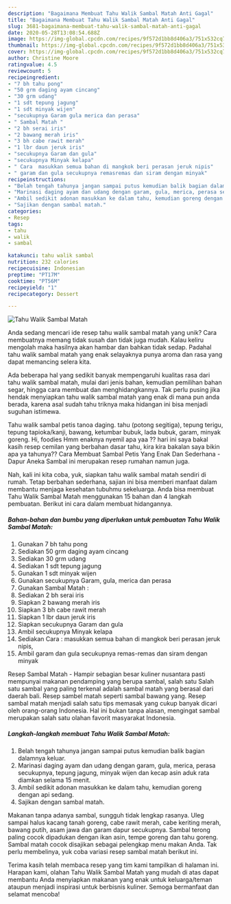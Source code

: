```yaml
---
description: "Bagaimana Membuat Tahu Walik Sambal Matah Anti Gagal"
title: "Bagaimana Membuat Tahu Walik Sambal Matah Anti Gagal"
slug: 3681-bagaimana-membuat-tahu-walik-sambal-matah-anti-gagal
date: 2020-05-28T13:08:54.688Z
image: https://img-global.cpcdn.com/recipes/9f572d1bb8d406a3/751x532cq70/tahu-walik-sambal-matah-foto-resep-utama.jpg
thumbnail: https://img-global.cpcdn.com/recipes/9f572d1bb8d406a3/751x532cq70/tahu-walik-sambal-matah-foto-resep-utama.jpg
cover: https://img-global.cpcdn.com/recipes/9f572d1bb8d406a3/751x532cq70/tahu-walik-sambal-matah-foto-resep-utama.jpg
author: Christine Moore
ratingvalue: 4.5
reviewcount: 5
recipeingredient:
- "7 bh tahu pong"
- "50 grm daging ayam cincang"
- "30 grm udang"
- "1 sdt tepung jagung"
- "1 sdt minyak wijen"
- "secukupnya Garam gula merica dan perasa"
- " Sambal Matah "
- "2 bh serai iris"
- "2 bawang merah iris"
- "3 bh cabe rawit merah"
- "1 lbr daun jeruk iris"
- "secukupnya Garam dan gula"
- "secukupnya Minyak kelapa"
- " Cara  masukkan semua bahan di mangkok beri perasan jeruk nipis"
- " garam dan gula secukupnya remasremas dan siram dengan minyak"
recipeinstructions:
- "Belah tengah tahunya jangan sampai putus kemudian balik bagian dalamnya keluar."
- "Marinasi daging ayam dan udang dengan garam, gula, merica, perasa secukupnya, tepung jagung, minyak wijen dan kecap asin aduk rata diamkan selama 15 menit."
- "Ambil sedikit adonan masukkan ke dalam tahu, kemudian goreng dengan api sedang."
- "Sajikan dengan sambal matah."
categories:
- Resep
tags:
- tahu
- walik
- sambal

katakunci: tahu walik sambal 
nutrition: 232 calories
recipecuisine: Indonesian
preptime: "PT17M"
cooktime: "PT56M"
recipeyield: "1"
recipecategory: Dessert

---
```



![Tahu Walik Sambal Matah](https://img-global.cpcdn.com/recipes/9f572d1bb8d406a3/751x532cq70/tahu-walik-sambal-matah-foto-resep-utama.jpg)

Anda sedang mencari ide resep tahu walik sambal matah yang unik? Cara membuatnya memang tidak susah dan tidak juga mudah. Kalau keliru mengolah maka hasilnya akan hambar dan bahkan tidak sedap. Padahal tahu walik sambal matah yang enak selayaknya punya aroma dan rasa yang dapat memancing selera kita.

Ada beberapa hal yang sedikit banyak mempengaruhi kualitas rasa dari tahu walik sambal matah, mulai dari jenis bahan, kemudian pemilihan bahan segar, hingga cara membuat dan menghidangkannya. Tak perlu pusing jika hendak menyiapkan tahu walik sambal matah yang enak di mana pun anda berada, karena asal sudah tahu triknya maka hidangan ini bisa menjadi suguhan istimewa.

Tahu walik sambal petis tanoa daging. tahu (potong segitiga), tepung terigu, tepung tapioka/kanji, bawang, ketumbar bubuk, lada bubuk, garam, minyak goreng. Hi, foodies Hmm enaknya nyemil apa yaa ?? hari ini saya bakal kasih resep cemilan yang berbahan dasar tahu, kira kira bakalan saya bikin apa ya tahunya?? Cara Membuat Sambal Petis Yang Enak Dan Sederhana - Dapur Aneka Sambal ini merupakan resep rumahan namun juga.


Nah, kali ini kita coba, yuk, siapkan tahu walik sambal matah sendiri di rumah. Tetap berbahan sederhana, sajian ini bisa memberi manfaat dalam membantu menjaga kesehatan tubuhmu sekeluarga. Anda bisa membuat Tahu Walik Sambal Matah menggunakan 15 bahan dan 4 langkah pembuatan. Berikut ini cara dalam membuat hidangannya.

<!--inarticleads1-->

##### Bahan-bahan dan bumbu yang diperlukan untuk pembuatan Tahu Walik Sambal Matah:

1. Gunakan 7 bh tahu pong
1. Sediakan 50 grm daging ayam cincang
1. Sediakan 30 grm udang
1. Sediakan 1 sdt tepung jagung
1. Gunakan 1 sdt minyak wijen
1. Gunakan secukupnya Garam, gula, merica dan perasa
1. Gunakan  Sambal Matah :
1. Sediakan 2 bh serai iris
1. Siapkan 2 bawang merah iris
1. Siapkan 3 bh cabe rawit merah
1. Siapkan 1 lbr daun jeruk iris
1. Siapkan secukupnya Garam dan gula
1. Ambil secukupnya Minyak kelapa
1. Sediakan  Cara : masukkan semua bahan di mangkok beri perasan jeruk nipis,
1. Ambil  garam dan gula secukupnya remas-remas dan siram dengan minyak


Resep Sambal Matah - Hampir sebagian besar kuliner nusantara pasti mempunyai makanan pendamping yang berupa sambal, salah satu Salah satu sambal yang paling terkenal adalah sambal matah yang berasal dari daerah bali. Resep sambel matah seperti sambal bawang yang. Resep sambal matah menjadi salah satu tips memasak yang cukup banyak dicari oleh orang-orang Indonesia. Hal ini bukan tanpa alasan, mengingat sambal merupakan salah satu olahan favorit masyarakat Indonesia. 

<!--inarticleads2-->

##### Langkah-langkah membuat Tahu Walik Sambal Matah:

1. Belah tengah tahunya jangan sampai putus kemudian balik bagian dalamnya keluar.
1. Marinasi daging ayam dan udang dengan garam, gula, merica, perasa secukupnya, tepung jagung, minyak wijen dan kecap asin aduk rata diamkan selama 15 menit.
1. Ambil sedikit adonan masukkan ke dalam tahu, kemudian goreng dengan api sedang.
1. Sajikan dengan sambal matah.


Makanan tanpa adanya sambal, sungguh tidak lengkap rasanya. Uleg sampai halus kacang tanah goreng, cabe rawit merah, cabe keriting merah, bawang putih, asam jawa dan garam dapur secukupnya. Sambal terong paling cocok dipadukan dengan ikan asin, tempe goreng dan tahu goreng. Sambal matah cocok disajikan sebagai pelengkap menu makan Anda. Tak perlu membelinya, yuk coba variasi resep sambal matah berikut ini. 

Terima kasih telah membaca resep yang tim kami tampilkan di halaman ini. Harapan kami, olahan Tahu Walik Sambal Matah yang mudah di atas dapat membantu Anda menyiapkan makanan yang enak untuk keluarga/teman ataupun menjadi inspirasi untuk berbisnis kuliner. Semoga bermanfaat dan selamat mencoba!
